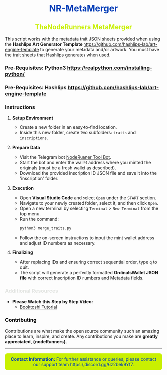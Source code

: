 <div align="center">

# <span style="color:#013db7;">NR-MetaMerger</span>
## <span style="color:#c9f001;">TheNodeRunners MetaMerger</span>

</div>

This script works with the metadata trait JSON sheets provided when using the **Hashlips Art Generator Template** https://github.com/hashlips-lab/art-engine-template to generate your metadata and/or artwork. You must have the trait sheets that Hashlips generates when used.

### Pre-Requisites: Python3 https://realpython.com/installing-python/
### Pre-Requisites: Hashlips https://github.com/hashlips-lab/art-engine-template 
### Instructions

1. **Setup Environment**
   - Create a new folder in an easy-to-find location.
   - Inside this new folder, create two subfolders: `traits` and `inscriptions`.
   
2. **Prepare Data**
   - Visit the Telegram bot [NodeRunner Tool Bot](https://t.me/noderunner_tool_bot).
   - Start the bot and enter the wallet address where you minted the originals (must be a fresh wallet as described).
   - Download the provided inscription ID JSON file and save it into the 'inscription' folder.

3. **Execution**
   - Open **Visual Studio Code** and select `Open` under the `START` section.
   - Navigate to your newly created folder, select it, and then click `Open`.
   - Open a new terminal by selecting `Terminal` > `New Terminal` from the top menu.
   - Run the command:
     ```bash
     python3 merge_traits.py
     ```
   - Follow the on-screen instructions to input the mint wallet address and adjust ID numbers as necessary.

4. **Finalizing**
   - After replacing IDs and ensuring correct sequential order, type `q` to quit.
   - The script will generate a perfectly formatted **OrdinalsWallet JSON file** with correct Inscription ID numbers and Metadata fields.

### <span style="color:#e3e5e2;">Additional Resources</span>

- **Please Watch this Step by Step Video:**
  - [Booktoshi Tutorial]([https://youtube.com](https://www.youtube.com/channel/UCg7Ch2vwoQ2-hM0eNya8q6g))

### <span style="color:#000000;">Contributing</span>

Contributions are what make the open source community such an amazing place to learn, inspire, and create. Any contributions you make are **greatly appreciated, {nodeRunners}**.

---

<div align="center" style="background-color:#c9f001; color:#013db7; padding:10px; border-radius:8px;">
<strong>Contact Information:</strong> For further assistance or queries, please contact our support team https://discord.gg/6z2bek9Yf7.
</div>

